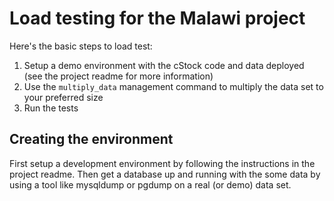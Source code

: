 Load testing for the Malawi project
===================================

Here's the basic steps to load test:

1. Setup a demo environment with the cStock code and data deployed (see the project readme for more information)
2. Use the `multiply_data` management command to multiply the data set to your preferred size
3. Run the tests

Creating the environment
------------------------

First setup a development environment by following the instructions in the project readme. Then get a database
up and running with the some data by using a tool like mysqldump or pgdump on a real (or demo) data set.

